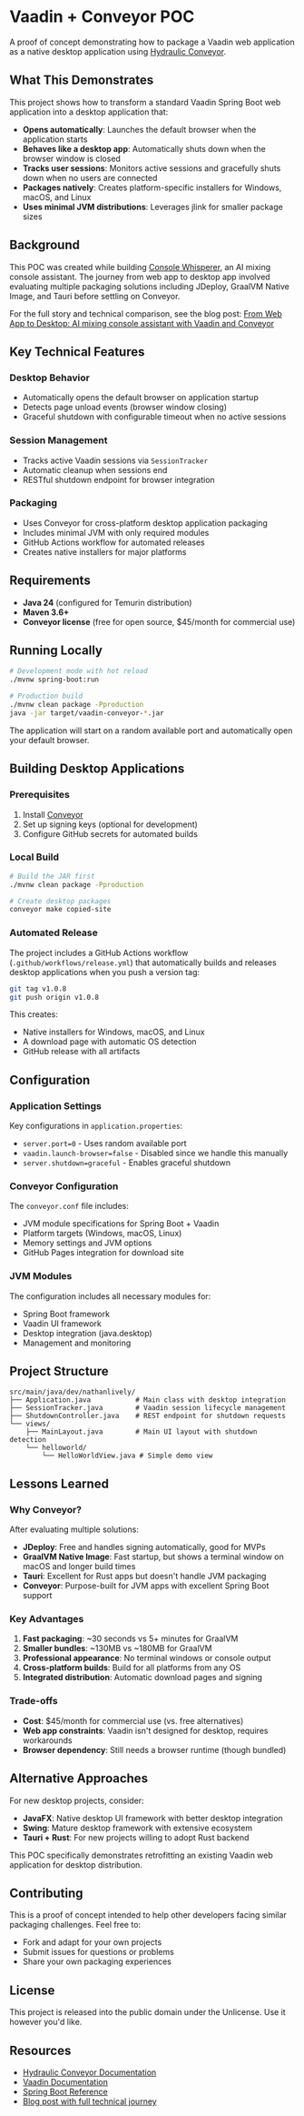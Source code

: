 # Vaadin + Conveyor POC

A proof of concept demonstrating how to package a Vaadin web application as a native desktop application using [Hydraulic Conveyor](https://hydraulic.dev/).

## What This Demonstrates

This project shows how to transform a standard Vaadin Spring Boot web application into a desktop application that:

- **Opens automatically**: Launches the default browser when the application starts
- **Behaves like a desktop app**: Automatically shuts down when the browser window is closed
- **Tracks user sessions**: Monitors active sessions and gracefully shuts down when no users are connected
- **Packages natively**: Creates platform-specific installers for Windows, macOS, and Linux
- **Uses minimal JVM distributions**: Leverages jlink for smaller package sizes

## Background

This POC was created while building [Console Whisperer](https://consolewhisperer.com), an AI mixing console assistant. The journey from web app to desktop app involved evaluating multiple packaging solutions including JDeploy, GraalVM Native Image, and Tauri before settling on Conveyor.

For the full story and technical comparison, see the blog post: [From Web App to Desktop: AI mixing console assistant with Vaadin and Conveyor](https://open.substack.com/pub/nathanlively/p/from-web-app-to-desktop-ai-mixing-console-assistant-vaadin-conveyorhtml)

## Key Technical Features

### Desktop Behavior
- Automatically opens the default browser on application startup
- Detects page unload events (browser window closing)
- Graceful shutdown with configurable timeout when no active sessions

### Session Management
- Tracks active Vaadin sessions via `SessionTracker`
- Automatic cleanup when sessions end
- RESTful shutdown endpoint for browser integration

### Packaging
- Uses Conveyor for cross-platform desktop application packaging
- Includes minimal JVM with only required modules
- GitHub Actions workflow for automated releases
- Creates native installers for major platforms

## Requirements

- **Java 24** (configured for Temurin distribution)
- **Maven 3.6+**
- **Conveyor license** (free for open source, $45/month for commercial use)

## Running Locally

```bash
# Development mode with hot reload
./mvnw spring-boot:run

# Production build
./mvnw clean package -Pproduction
java -jar target/vaadin-conveyor-*.jar
```

The application will start on a random available port and automatically open your default browser.

## Building Desktop Applications

### Prerequisites

1. Install [Conveyor](https://hydraulic.dev/)
2. Set up signing keys (optional for development)
3. Configure GitHub secrets for automated builds

### Local Build

```bash
# Build the JAR first
./mvnw clean package -Pproduction

# Create desktop packages
conveyor make copied-site
```

### Automated Release

The project includes a GitHub Actions workflow (`.github/workflows/release.yml`) that automatically builds and releases desktop applications when you push a version tag:

```bash
git tag v1.0.8
git push origin v1.0.8
```

This creates:
- Native installers for Windows, macOS, and Linux
- A download page with automatic OS detection
- GitHub release with all artifacts

## Configuration

### Application Settings

Key configurations in `application.properties`:
- `server.port=0` - Uses random available port
- `vaadin.launch-browser=false` - Disabled since we handle this manually
- `server.shutdown=graceful` - Enables graceful shutdown

### Conveyor Configuration

The `conveyor.conf` file includes:
- JVM module specifications for Spring Boot + Vaadin
- Platform targets (Windows, macOS, Linux)
- Memory settings and JVM options
- GitHub Pages integration for download site

### JVM Modules

The configuration includes all necessary modules for:
- Spring Boot framework
- Vaadin UI framework
- Desktop integration (java.desktop)
- Management and monitoring

## Project Structure

```
src/main/java/dev/nathanlively/
├── Application.java           # Main class with desktop integration
├── SessionTracker.java        # Vaadin session lifecycle management
├── ShutdownController.java    # REST endpoint for shutdown requests
└── views/
    ├── MainLayout.java        # Main UI layout with shutdown detection
    └── helloworld/
        └── HelloWorldView.java # Simple demo view
```

## Lessons Learned

### Why Conveyor?

After evaluating multiple solutions:

- **JDeploy**: Free and handles signing automatically, good for MVPs
- **GraalVM Native Image**: Fast startup, but shows a terminal window on macOS and longer build times
- **Tauri**: Excellent for Rust apps but doesn't handle JVM packaging
- **Conveyor**: Purpose-built for JVM apps with excellent Spring Boot support

### Key Advantages

1. **Fast packaging**: ~30 seconds vs 5+ minutes for GraalVM
2. **Smaller bundles**: ~130MB vs ~180MB for GraalVM
3. **Professional appearance**: No terminal windows or console output
4. **Cross-platform builds**: Build for all platforms from any OS
5. **Integrated distribution**: Automatic download pages and signing

### Trade-offs

- **Cost**: $45/month for commercial use (vs. free alternatives)
- **Web app constraints**: Vaadin isn't designed for desktop, requires workarounds
- **Browser dependency**: Still needs a browser runtime (though bundled)

## Alternative Approaches

For new desktop projects, consider:
- **JavaFX**: Native desktop UI framework with better desktop integration
- **Swing**: Mature desktop framework with extensive ecosystem
- **Tauri + Rust**: For new projects willing to adopt Rust backend

This POC specifically demonstrates retrofitting an existing Vaadin web application for desktop distribution.

## Contributing

This is a proof of concept intended to help other developers facing similar packaging challenges. Feel free to:

- Fork and adapt for your own projects
- Submit issues for questions or problems
- Share your own packaging experiences

## License

This project is released into the public domain under the Unlicense. Use it however you'd like.

## Resources

- [Hydraulic Conveyor Documentation](https://hydraulic.dev/docs/)
- [Vaadin Documentation](https://vaadin.com/docs)
- [Spring Boot Reference](https://docs.spring.io/spring-boot/docs/current/reference/)
- [Blog post with full technical journey](https://open.substack.com/pub/nathanlively/p/from-web-app-to-desktop-ai-mixing-console-assistant-vaadin-conveyorhtml)